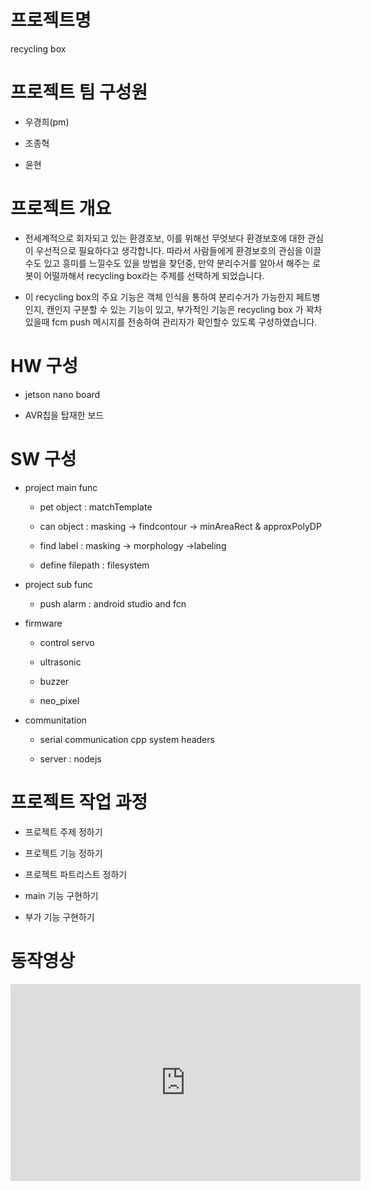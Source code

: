 # 프로젝트명

recycling box

# 프로젝트 팀 구성원

- 우경희(pm)

- 조종혁

- 윤현

# 프로젝트 개요

- 전세계적으로 회자되고 있는 환경호보, 이를 위해선 무엇보다 환경보호에 대한 관심이 우선적으로 필요하다고 생각합니다. 따라서 사람들에게 환경보호의 관심을 이끌수도 있고 흥미를 느낄수도 있을 방법을 찾던중, 만약 분리수거를 알아서 해주는 로봇이 어떨까해서 recycling box라는 주제를 선택하게 되었습니다.

- 이 recycling box의 주요 기능은 객체 인식을 통하여 분리수거가 가능한지 페트병인지, 캔인지 구분할 수 있는 기능이 있고, 부가적인 기능은 recycling box 가 꽉차있을때 fcm push 메시지를 전송하여 관리자가 확인할수 있도록 구성하였습니다. 

# HW 구성

- jetson nano board

- AVR칩을 탑재한 보드


# SW 구성

- project main func

  - pet object : matchTemplate

  - can object : masking -> findcontour -> minAreaRect & approxPolyDP 

  - find label : masking -> morphology ->labeling

  - define filepath : filesystem

- project sub func

  - push alarm : android studio and fcn

- firmware
  
  - control servo
    
  - ultrasonic 
  
  - buzzer
  
  - neo_pixel

- communitation
  
  - serial communication cpp system headers
    
  - server : nodejs
  
# 프로젝트 작업 과정

- 프로젝트 주제 정하기

- 프로젝트 기능 정하기

- 프로젝트 파트리스트 정하기

- main 기능 구현하기

- 부가 기능 구현하기


# 동작영상




<iframe width="560" height="315" src="https://youtu.be/o9Qvf0xHIZE" frameborder="0"></iframe>



